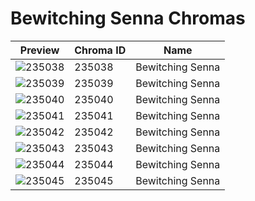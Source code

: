 # Bewitching Senna Chromas



| Preview | Chroma ID | Name |
|---------|-----------|------|
| ![235038](https://raw.communitydragon.org/latest/plugins/rcp-be-lol-game-data/global/default/v1/champion-chroma-images/235/235038.png) | 235038 | Bewitching Senna |
| ![235039](https://raw.communitydragon.org/latest/plugins/rcp-be-lol-game-data/global/default/v1/champion-chroma-images/235/235039.png) | 235039 | Bewitching Senna |
| ![235040](https://raw.communitydragon.org/latest/plugins/rcp-be-lol-game-data/global/default/v1/champion-chroma-images/235/235040.png) | 235040 | Bewitching Senna |
| ![235041](https://raw.communitydragon.org/latest/plugins/rcp-be-lol-game-data/global/default/v1/champion-chroma-images/235/235041.png) | 235041 | Bewitching Senna |
| ![235042](https://raw.communitydragon.org/latest/plugins/rcp-be-lol-game-data/global/default/v1/champion-chroma-images/235/235042.png) | 235042 | Bewitching Senna |
| ![235043](https://raw.communitydragon.org/latest/plugins/rcp-be-lol-game-data/global/default/v1/champion-chroma-images/235/235043.png) | 235043 | Bewitching Senna |
| ![235044](https://raw.communitydragon.org/latest/plugins/rcp-be-lol-game-data/global/default/v1/champion-chroma-images/235/235044.png) | 235044 | Bewitching Senna |
| ![235045](https://raw.communitydragon.org/latest/plugins/rcp-be-lol-game-data/global/default/v1/champion-chroma-images/235/235045.png) | 235045 | Bewitching Senna |